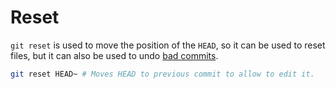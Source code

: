 # Reset

`git reset` is used to move the position of the `HEAD`, so it can be used to reset files, but it can also be used to undo [bad commits][bad-commits].

```bash 
git reset HEAD~ # Moves HEAD to previous commit to allow to edit it.

```


[stackOF]: https://stackoverflow.com/a/58003889 "Reset vs Restore"
[bad-commits]: https://stackoverflow.com/a/927386 "Undo Bad Commits"
